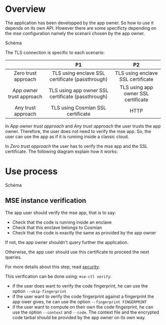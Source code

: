 # Overview

The application has been developped by the app owner. So how to use it depends on its own API. 
However there are some specificty depending on the mse configuration namely the scenarii chosen by the app owner. 

Schéma

The TLS connection is specific to each scenario:


|                          |                        P1                         |                 P2                  |
| :----------------------: | :-----------------------------------------------: | :---------------------------------: |
|   Zero trust approach    |  TLS using enclave SSL certificate (passthrough)  |  TLS using enclave SSL certificate  |
| App owner trust approach | TLS using app owner SSL certificate (passthrough) | TLS using app owner SSL certificate |
|    Any trust approach    |         TLS using Cosmian SSL certificate         |                HTTP                 |

In *App owner trust approach* and *Any trust approach* the user trusts the app owner. Therefore, the user does not need to verify the mse app. So, the user can use the app as if it is running inside a classic cloud. 

In *Zero trust approach* the user has to verify the mse app and the SSL certificate. The following diagram explain how it works: 

# Use process

Schéma

## MSE instance verification

The app user should verify the mse app, that is to say:

- Check that the code is running inside an enclave
- Check that this enclave belongs to Cosmian
- Check that the code is exactly the same as provided by the app owner

If not, the app owner shouldn't query further the application. 

Otherwise, the app user should use this certificate to proceed the next queries.

For more details about this step, read [security](security.md).

This verification can be done using: `mse-ctl verify`: 

- if the user does want to verify the code fingerprint, he can use the option `--skip-fingerprint`
- if the user want to verify the code fingerprint against a fingerprint the app ower gives, he can use the option `--fingerprint FINGERPRINT`
- if the user want to compute on their own the code fingerprint, he can use the option `--context` and `--code`. The context file and the encrypted code tarbal should be provided by the app owner on its own way. 